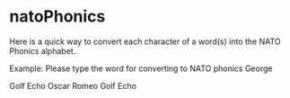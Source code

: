 # natoPhonics

Here is a quick way to convert each character of a word(s) into the NATO Phonics alphabet.

Example: 
Please type the word for converting to NATO phonics George

Golf
Echo
Oscar
Romeo
Golf
Echo
